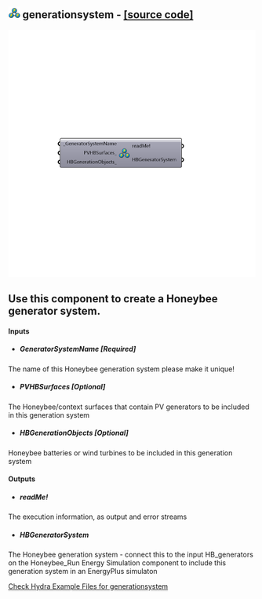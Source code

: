 ## ![](../../images/icons/generationsystem.png) generationsystem - [[source code]](https://github.com/ladybug-tools/honeybee-legacy/tree/master/src/Honeybee_generationsystem.py)

![](../../images/components/generationsystem.png)

Use this component to create a Honeybee generator system.
 -
 

#### Inputs
* ##### GeneratorSystemName [Required]
The name of this Honeybee generation system please make it unique!
* ##### PVHBSurfaces [Optional]
The Honeybee/context surfaces that contain PV generators to be included in this generation system
* ##### HBGenerationObjects [Optional]
Honeybee batteries or wind turbines to be included in this generation system 

#### Outputs
* ##### readMe!
The execution information, as output and error streams
* ##### HBGeneratorSystem
The Honeybee generation system - connect this to the input HB_generators on the Honeybee_Run Energy Simulation component to include this generation system in an EnergyPlus simulaton


[Check Hydra Example Files for generationsystem](https://hydrashare.github.io/hydra/index.html?keywords=Honeybee_generationsystem)